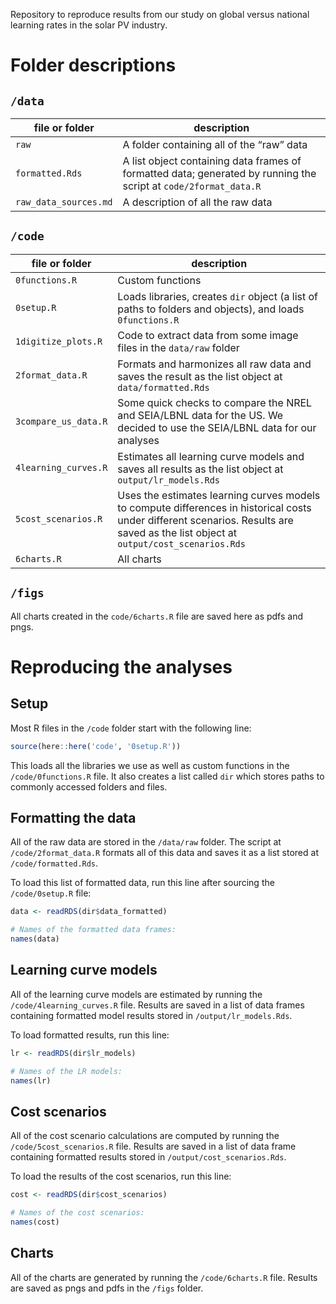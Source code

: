 
<!-- README.md is generated from README.Rmd. Please edit that file -->

Repository to reproduce results from our study on global versus national
learning rates in the solar PV industry.

# Folder descriptions

## `/data`

| file or folder        | description                                                                                                      |
|-----------------------|------------------------------------------------------------------------------------------------------------------|
| `raw`                 | A folder containing all of the “raw” data                                                                        |
| `formatted.Rds`       | A list object containing data frames of formatted data; generated by running the script at `code/2format_data.R` |
| `raw_data_sources.md` | A description of all the raw data                                                                                |

## `/code`

| file or folder       | description                                                                                                                                                                         |
|----------------------|-------------------------------------------------------------------------------------------------------------------------------------------------------------------------------------|
| `0functions.R`       | Custom functions                                                                                                                                                                    |
| `0setup.R`           | Loads libraries, creates `dir` object (a list of paths to folders and objects), and loads `0functions.R`                                                                            |
| `1digitize_plots.R`  | Code to extract data from some image files in the `data/raw` folder                                                                                                                 |
| `2format_data.R`     | Formats and harmonizes all raw data and saves the result as the list object at `data/formatted.Rds`                                                                                 |
| `3compare_us_data.R` | Some quick checks to compare the NREL and SEIA/LBNL data for the US. We decided to use the SEIA/LBNL data for our analyses                                                          |
| `4learning_curves.R` | Estimates all learning curve models and saves all results as the list object at `output/lr_models.Rds`                                                                              |
| `5cost_scenarios.R`  | Uses the estimates learning curves models to compute differences in historical costs under different scenarios. Results are saved as the list object at `output/cost_scenarios.Rds` |
| `6charts.R`          | All charts                                                                                                                                                                          |

## `/figs`

All charts created in the `code/6charts.R` file are saved here as pdfs
and pngs.

# Reproducing the analyses

## Setup

Most R files in the `/code` folder start with the following line:

``` r
source(here::here('code', '0setup.R'))
```

This loads all the libraries we use as well as custom functions in the
`/code/0functions.R` file. It also creates a list called `dir` which
stores paths to commonly accessed folders and files.

## Formatting the data

All of the raw data are stored in the `/data/raw` folder. The script at
`/code/2format_data.R` formats all of this data and saves it as a list
stored at `/code/formatted.Rds`.

To load this list of formatted data, run this line after sourcing the
`/code/0setup.R` file:

``` r
data <- readRDS(dir$data_formatted)

# Names of the formatted data frames:
names(data)
```

## Learning curve models

All of the learning curve models are estimated by running the
`/code/4learning_curves.R` file. Results are saved in a list of data
frames containing formatted model results stored in
`/output/lr_models.Rds`.

To load formatted results, run this line:

``` r
lr <- readRDS(dir$lr_models)

# Names of the LR models:
names(lr)
```

## Cost scenarios

All of the cost scenario calculations are computed by running the
`/code/5cost_scenarios.R` file. Results are saved in a list of data
frame containing formatted results stored in
`/output/cost_scenarios.Rds`.

To load the results of the cost scenarios, run this line:

``` r
cost <- readRDS(dir$cost_scenarios)

# Names of the cost scenarios:
names(cost)
```

## Charts

All of the charts are generated by running the `/code/6charts.R` file.
Results are saved as pngs and pdfs in the `/figs` folder.
